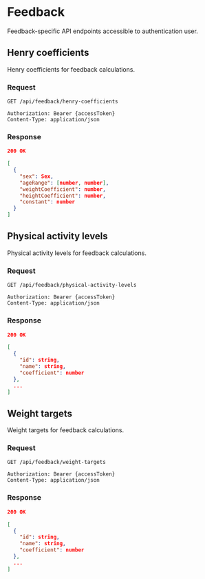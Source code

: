 # Feedback

Feedback-specific API endpoints accessible to authentication user.

## Henry coefficients

Henry coefficients for feedback calculations.

### Request

```http
GET /api/feedback/henry-coefficients

Authorization: Bearer {accessToken}
Content-Type: application/json
```

### Response

```json
200 OK

[
  {
    "sex": Sex,
    "ageRange": [number, number],
    "weightCoefficient": number,
    "heightCoefficient": number,
    "constant": number
  }
]
```

## Physical activity levels

Physical activity levels for feedback calculations.

### Request

```http
GET /api/feedback/physical-activity-levels

Authorization: Bearer {accessToken}
Content-Type: application/json
```

### Response

```json
200 OK

[
  {
    "id": string,
    "name": string,
    "coefficient": number
  },
  ...
]
```

## Weight targets

Weight targets for feedback calculations.

### Request

```http
GET /api/feedback/weight-targets

Authorization: Bearer {accessToken}
Content-Type: application/json
```

### Response

```json
200 OK

[
  {
    "id": string,
    "name": string,
    "coefficient": number
  },
  ...
]
```
